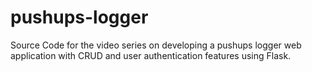 # pushups-logger
Source Code for the video series on developing a pushups logger web application with CRUD and user authentication features using Flask.
